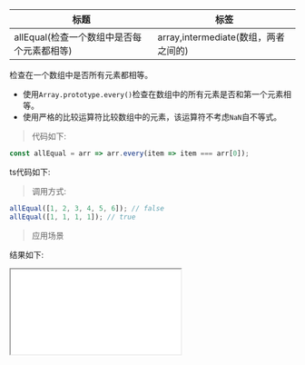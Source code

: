 | 标题                                       | 标签                                 |
| ------------------------------------------ | ------------------------------------ |
| allEqual(检查一个数组中是否每个元素都相等) | array,intermediate(数组，两者之间的) |

检查在一个数组中是否所有元素都相等。

- 使用`Array.prototype.every()`检查在数组中的所有元素是否和第一个元素相等。
- 使用严格的比较运算符比较数组中的元素，该运算符不考虑`NaN`自不等式。

> 代码如下:

```js
const allEqual = arr => arr.every(item => item === arr[0]);
```

ts代码如下:

<div class="code-editor" data-url="codes/javascript/ts/allEqual.ts" data-language="typescript"></div>

> 调用方式:

```js
allEqual([1, 2, 3, 4, 5, 6]); // false
allEqual([1, 1, 1, 1]); // true
```

> 应用场景

<div class="code-editor" data-url="codes/javascript/html/allEqual.html" data-language="html"></div>

结果如下:

<iframe src="codes/javascript/html/allEqual.html"></iframe>
